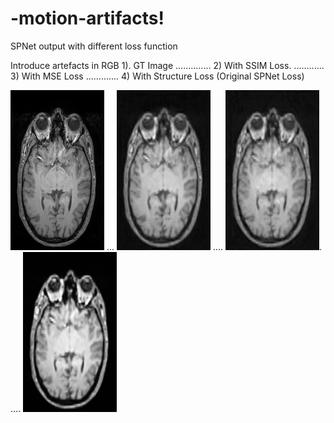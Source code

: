 # -motion-artifacts!


SPNet output with different loss function


Introduce artefacts in RGB 
1).  GT Image  .............. 2)  With SSIM Loss. ............ 3)      With MSE Loss  ............. 4) With Structure Loss (Original SPNet Loss) 

![GT](/GT_1500.png) ... ![SSIM](/corrupted_RGB_1500_SSIMLoss.png) .... ![MSE](/corrupted_RGB_1500_MSELoss.png). .... ![Structure](/corrupted_RGB_1500_Structure_loss.png)












